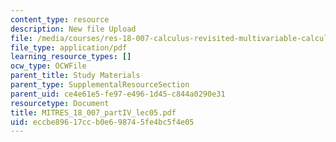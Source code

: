 ```yaml
---
content_type: resource
description: New file Upload
file: /media/courses/res-18-007-calculus-revisited-multivariable-calculus-fall-2011/eccbe89617ccb0e698745fe4bc5f4e05_MITRES_18_007_partIV_lec05.pdf
file_type: application/pdf
learning_resource_types: []
ocw_type: OCWFile
parent_title: Study Materials
parent_type: SupplementalResourceSection
parent_uid: ce4e61e5-fe97-e496-1d45-c844a0290e31
resourcetype: Document
title: MITRES_18_007_partIV_lec05.pdf
uid: eccbe896-17cc-b0e6-9874-5fe4bc5f4e05
---
```

